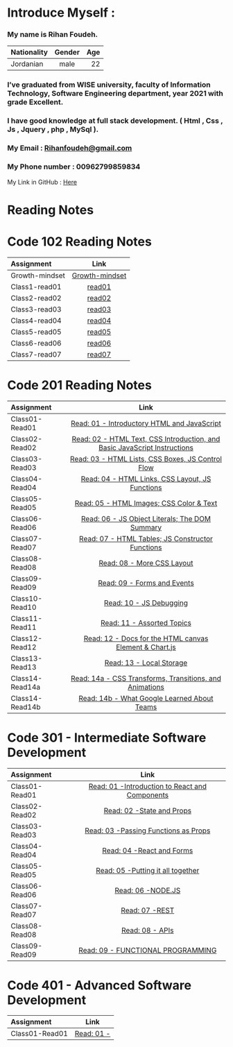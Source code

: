 
# Introduce Myself :
### My name is Rihan Foudeh.

| Nationality	 | Gender     | Age   | 
| :---         |    :----:  |  ---: | 
| Jordanian	   | male       | 22    | 

### I’ve graduated from WISE university, faculty of Information Technology, Software Engineering department, year 2021 with grade Excellent.
### I have good knowledge at full stack development. ( Html , Css , Js , Jquery , php , MySql ).

### My Email : Rihanfoudeh@gmail.com 
### My Phone number : 00962799859834 
My Link in GitHub : [Here](https://github.com/RihanFoudeh) 



# Reading Notes

# Code 102 Reading Notes
 
 
 
| Assignment      	 |  Link     |
| :---         |    :----:  |  
| Growth-mindset|[Growth-mindset](https://rihanfoudeh.github.io/Reading-note/102/Growth-mindset )  |
|Class1-read01|[read01](https://rihanfoudeh.github.io/Reading-note/102/read01)             |
|Class2-read02|[read02](https://rihanfoudeh.github.io/Reading-note/102/read02)                  |
|Class3-read03|[read03](https://rihanfoudeh.github.io/Reading-note/102/read03)                  |
|Class4-read04|[read04](https://rihanfoudeh.github.io/Reading-note/102/read04)                  |
|Class5-read05|[read05](https://rihanfoudeh.github.io/Reading-note/102/read05)                  |
|Class6-read06|[read06](https://rihanfoudeh.github.io/Reading-note/102/read06)                  |
|Class7-read07|[read07](https://rihanfoudeh.github.io/Reading-note/102/read07)                  |



# Code 201 Reading Notes


| Assignment      	 |  Link     |
| :---         |    :----:  |  
| Class01-Read01|[	Read: 01 - Introductory HTML and JavaScript](https://rihanfoudeh.github.io/Reading-note/201/Class01)  |
| Class02-Read02|[	Read: 02 - HTML Text, CSS Introduction, and Basic JavaScript Instructions](https://rihanfoudeh.github.io/Reading-note/201/Class02)  |
| Class03-Read03|[	Read: 03 - HTML Lists, CSS Boxes, JS Control Flow](https://rihanfoudeh.github.io/Reading-note/201/Class03)  |
| Class04-Read04|[	Read: 04 - HTML Links, CSS Layout, JS Functions](https://rihanfoudeh.github.io/Reading-note/201/Class04)  |
| Class05-Read05|[	Read: 05 - HTML Images; CSS Color & Text](https://rihanfoudeh.github.io/Reading-note/201/Class05)  |
| Class06-Read06|[	Read: 06 - JS Object Literals; The DOM Summary](https://rihanfoudeh.github.io/Reading-note/201/Class06)  |
| Class07-Read07|[	Read: 07 - HTML Tables; JS Constructor Functions](https://rihanfoudeh.github.io/Reading-note/201/Class07)  |
| Class08-Read08|[	Read: 08 - More CSS Layout](https://rihanfoudeh.github.io/Reading-note/201/Class08)  |
| Class09-Read09|[	Read: 09 - Forms and Events](https://rihanfoudeh.github.io/Reading-note/201/Class09)  |
| Class10-Read10|[	Read: 10 - JS Debugging](https://rihanfoudeh.github.io/Reading-note/201/Class10)  |
| Class11-Read11|[	Read: 11 - Assorted Topics](https://rihanfoudeh.github.io/Reading-note/201/Class11)  |
| Class12-Read12|[	Read: 12 - Docs for the HTML canvas  Element & Chart.js](https://rihanfoudeh.github.io/Reading-note/201/Class12)  |
| Class13-Read13|[	Read: 13 - Local Storage](https://rihanfoudeh.github.io/Reading-note/201/Class13)  |
| Class14-Read14a|[	Read: 14a - CSS Transforms, Transitions, and Animations](https://rihanfoudeh.github.io/Reading-note/201/Class14a)  |
| Class14-Read14b|[	Read: 14b - What Google Learned About Teams](https://rihanfoudeh.github.io/Reading-note/201/Class14b)  |




# Code 301 - Intermediate Software Development


| Assignment      	 |  Link     |
| :---         |    :----:  |  
| Class01-Read01|[	Read: 01 -Introduction to React and Components](https://rihanfoudeh.github.io/Reading-note/301/Class01)  |
| Class02-Read02|[	Read: 02 -State and Props](https://rihanfoudeh.github.io/Reading-note/301/Class02)  |
| Class03-Read03|[	Read: 03 -Passing Functions as Props](https://rihanfoudeh.github.io/Reading-note/301/Class03)  |
| Class04-Read04|[	Read: 04 -React and Forms](https://rihanfoudeh.github.io/Reading-note/301/Class04)  |
| Class05-Read05|[	Read: 05 -Putting it all together](https://rihanfoudeh.github.io/Reading-note/301/Class05)  |
| Class06-Read06|[	Read: 06 -NODE.JS](https://rihanfoudeh.github.io/Reading-note/301/Class06)  |
| Class07-Read07|[	Read: 07 -REST](https://rihanfoudeh.github.io/Reading-note/301/Class07)  |
| Class08-Read08|[	Read: 08 - APIs](https://rihanfoudeh.github.io/Reading-note/301/Class08)  |
| Class09-Read09|[	Read: 09 - FUNCTIONAL PROGRAMMING](https://rihanfoudeh.github.io/Reading-note/301/Class09)  |



















# Code 401 - Advanced Software Development


| Assignment      	 |  Link     |
| :---         |    :----:  |  
| Class01-Read01|[	Read: 01 -](https://rihanfoudeh.github.io/Reading-note/401/Class01)  |








 



 






